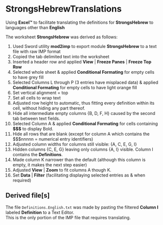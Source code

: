 # StrongsHebrewTranslations
Using **Excel™** to facilitate translating the definitions for **StrongsHebrew** to languages other than **English**

The worksheet **StrongsHebrew** was derived as follows:
1. Used Sword utility **mod2imp** to export module **StrongsHebrew** to a text file with raw IMP format
2. Copied the tab delimited text into the worksheet
3. Inserted a header row and applied **View** | **Freeze Panes** | **Freeze Top Row**
4. Selected whole sheet & applied **Conditional Formating** for empty cells to have grey fill
5. Selected Columns L through P (3 entries have misplaced data) & applied **Conditional Formating** for empty cells to have light orange fill
6. Set vertical alignment = top
7. Set all cells to wrap text
8. Adjusted row height to automatic, thus fitting every definition within its cell, without hiding any part thereof.
9. Hide all intermediate empty columns {B, D, F, H} caused by the second tab between text fields.
10. Selected Column A & applied **Conditional Formating** for cells containing **$$$** to display Bold.
11. Hide all rows that are blank (except for column A which contains the $$$nnnnn = numerical entry identifiers)
12. Adjusted column widths for columns still visible: {A, C, E, G, I}
13. Hidden columns {C, E, G} leaving only columns {A, I} visible. Column I contains the **Definitions**.
14. Made column K narrower than the default (although this column is empty, it makes the next step easier)
15. Adjusted **View** | **Zoom** to fit columns A though K.
16. Set **Data** | **Filter** (facilitating displaying selected entries as & when required)

## Derived file[s]
The file <code>Definitions.English.txt</code> was made by pasting the filtered **Column I** labeled **Definition** to a Text Editor.<br/>
This is the only portion of the IMP file that requires translating.
